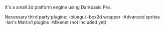 It's a small 2d platform engine using Darkbasic Pro.

Necessary third party plugins:
-bluegui
-box2d wrapper
-Advanced sprites
-Ian's Matrix1 plugins
-Mikenet (not included yet)
